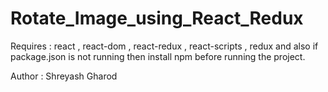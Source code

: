 # Rotate_Image_using_React_Redux

Requires : react , react-dom , react-redux , react-scripts , redux and also if package.json is not running then install npm before running the project.

Author : Shreyash Gharod
